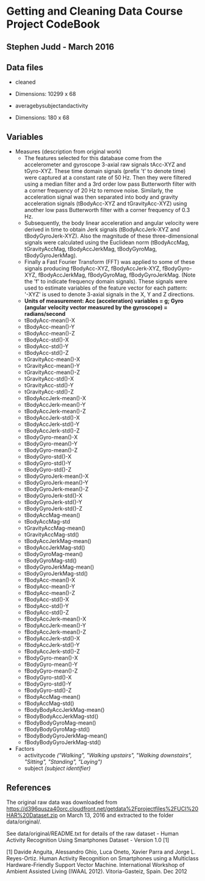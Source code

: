 # Getting and Cleaning Data Course Project CodeBook
## Stephen Judd - March 2016

## Data files
*  cleaned
  + Dimensions: 10299 x 68
                                                               
* averagebysubjectandactivity
 + Dimensions: 180 x 68

 ## Variables
* Measures (description from original work)
  + The features selected for this database come from the accelerometer and gyroscope 3-axial raw signals tAcc-XYZ and tGyro-XYZ. These time domain signals (prefix 't' to denote time) were captured at a constant rate of 50 Hz. Then they were filtered using a median filter and a 3rd order low pass Butterworth filter with a corner frequency of 20 Hz to remove noise. Similarly, the acceleration signal was then separated into body and gravity acceleration signals (tBodyAcc-XYZ and tGravityAcc-XYZ) using another low pass Butterworth filter with a corner frequency of 0.3 Hz. 
  + Subsequently, the body linear acceleration and angular velocity were derived in time to obtain Jerk signals (tBodyAccJerk-XYZ and tBodyGyroJerk-XYZ). Also the magnitude of these three-dimensional signals were calculated using the Euclidean norm (tBodyAccMag, tGravityAccMag, tBodyAccJerkMag, tBodyGyroMag, tBodyGyroJerkMag). 
  + Finally a Fast Fourier Transform (FFT) was applied to some of these signals producing fBodyAcc-XYZ, fBodyAccJerk-XYZ, fBodyGyro-XYZ, fBodyAccJerkMag, fBodyGyroMag, fBodyGyroJerkMag. (Note the 'f' to indicate frequency domain signals). 
These signals were used to estimate variables of the feature vector for each pattern:  
'-XYZ' is used to denote 3-axial signals in the X, Y and Z directions.
  + **Units of measurement: Acc (acceleration) variables = g; Gyro (angular velocity vector measured by the gyroscope) = radians/second**
  + tBodyAcc-mean()-X
  + tBodyAcc-mean()-Y
  + tBodyAcc-mean()-Z
  + tBodyAcc-std()-X          
  + tBodyAcc-std()-Y
  + tBodyAcc-std()-Z
  + tGravityAcc-mean()-X
  + tGravityAcc-mean()-Y    
  + tGravityAcc-mean()-Z
  + tGravityAcc-std()-X
  + tGravityAcc-std()-Y
  + tGravityAcc-std()-Z        
  + tBodyAccJerk-mean()-X
  + tBodyAccJerk-mean()-Y
  + tBodyAccJerk-mean()-Z
  + tBodyAccJerk-std()-X       
  + tBodyAccJerk-std()-Y
  + tBodyAccJerk-std()-Z
  + tBodyGyro-mean()-X
  + tBodyGyro-mean()-Y     
  + tBodyGyro-mean()-Z
  + tBodyGyro-std()-X
  + tBodyGyro-std()-Y
  + tBodyGyro-std()-Z     
  + tBodyGyroJerk-mean()-X
  + tBodyGyroJerk-mean()-Y
  + tBodyGyroJerk-mean()-Z
  + tBodyGyroJerk-std()-X    
  + tBodyGyroJerk-std()-Y
  + tBodyGyroJerk-std()-Z
  + tBodyAccMag-mean()
  + tBodyAccMag-std
  + tGravityAccMag-mean()
  + tGravityAccMag-std()
  + tBodyAccJerkMag-mean()
  + tBodyAccJerkMag-std()    
  + tBodyGyroMag-mean()
  + tBodyGyroMag-std()
  + tBodyGyroJerkMag-mean()
  + tBodyGyroJerkMag-std()    
  + fBodyAcc-mean()-X
  + fBodyAcc-mean()-Y
  + fBodyAcc-mean()-Z
  + fBodyAcc-std()-X           
  + fBodyAcc-std()-Y
  + fBodyAcc-std()-Z
  + fBodyAccJerk-mean()-X
  + fBodyAccJerk-mean()-Y     
  + fBodyAccJerk-mean()-Z
  + fBodyAccJerk-std()-X
  + fBodyAccJerk-std()-Y
  + fBodyAccJerk-std()-Z
  + fBodyGyro-mean()-X
  + fBodyGyro-mean()-Y
  + fBodyGyro-mean()-Z
  + fBodyGyro-std()-X          
  + fBodyGyro-std()-Y
  + fBodyGyro-std()-Z
  + fBodyAccMag-mean()
  + fBodyAccMag-std()          
  + fBodyBodyAccJerkMag-mean()
  + fBodyBodyAccJerkMag-std()
  + fBodyBodyGyroMag-mean()
  + fBodyBodyGyroMag-std()     
  + fBodyBodyGyroJerkMag-mean()
  + fBodyBodyGyroJerkMag-std()
* Factors
  + activitycode *("Walking", "Walking upstairs", "Walking downstairs", "Sitting", "Standing", "Laying")*
  + subject *(subject identifier)*
  
## References
The original raw data was downloaded from https://d396qusza40orc.cloudfront.net/getdata%2Fprojectfiles%2FUCI%20HAR%20Dataset.zip on March 13, 2016 and extracted to the folder data/original/. 

See data/original/README.txt for details of the raw dataset - Human Activity Recognition Using Smartphones Dataset - Version 1.0 [1]

[1] Davide Anguita, Alessandro Ghio, Luca Oneto, Xavier Parra and Jorge L. Reyes-Ortiz. Human Activity Recognition on Smartphones using a Multiclass Hardware-Friendly Support Vector Machine. International Workshop of Ambient Assisted Living (IWAAL 2012). Vitoria-Gasteiz, Spain. Dec 2012